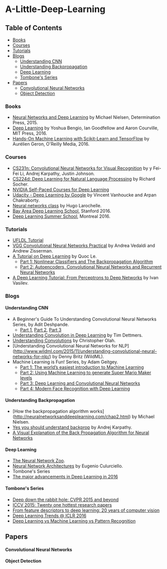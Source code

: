 # A-Little-Deep-Learning

## Table of Contents
- [Books](#books)
- [Courses](#courses)
- [Tutorials](#tutorials)
- [Blogs](#blogs)
  - [Understanding CNN](#understanding-cnn)
  - [Understanding Backpropagation](#understanding-backpropagation)
  - [Deep Learning](#deep-learning)
  - [Tombone's Series](#tombone'sseries)
- [Papers](#papers)
  - [Convolutional Neural Networks](#convolutional-neural-networks)
  - [Object Detection](#object-detection)

### Books

*  [Neural Networks and Deep Learning](http://neuralnetworksanddeeplearning.com/) by Michael Nielsen, Determination Press, 2015.
*  [Deep Learning](http://www.deeplearningbook.org/) by Yoshua Bengio, Ian Goodfellow and Aaron Courville, MIT Press, 2016.
*  [Hands-On Machine Learning with Scikit-Learn and TensorFlow](https://github.com/ageron/handson-ml) by Aurélien Geron, O'Reilly Media, 2016.

### Courses
*  [CS231n: Convolutional Neural Networks for Visual Recognition](http://cs231n.stanford.edu/) by y Fei-Fei Li, Andrej Karpathy, Justin Johnson. 
* [CS224d: Deep Learning for Natural Language Processing](http://cs224d.stanford.edu/) by Richard Socher.
* [NVIDIA Self-Paced Courses for Deep Learning](https://www.nvidia.com/en-us/deep-learning-ai/education/)
* [Udacity - Deep Learning by Google](https://www.udacity.com/course/deep-learning--ud730) by Vincent Vanhoucke and Arpan Chakraborty.
* [Neural networks class](http://info.usherbrooke.ca/hlarochelle/neural_networks/content.html) by Hugo Larochelle.
* [Bay Area Deep Learning School](https://www.bayareadlschool.org/), Stanford 2016.
* [Deep Learning Summer School](http://videolectures.net/deeplearning2016_montreal/), Montreal 2016.

### Tutorials
* [UFLDL Tutorial](http://deeplearning.stanford.edu/tutorial/)
* [VGG Convolutional Neural Networks Practical](https://www.robots.ox.ac.uk/~vgg/practicals/cnn/index.html) by Andrea Vedaldi and Andrew Zisserman.
* [A Tutorial on Deep Learning](http://www.trivedigaurav.com/blog/quoc-les-lectures-on-deep-learning/) by Quoc Le.
  * [Part 1: Nonlinear Classifiers and The Backpropagation Algorithm](http://cs.stanford.edu/~quocle/tutorial1.pdf)
  * [Part 2: Autoencoders, Convolutional Neural Networks and Recurrent Neural Networks](http://cs.stanford.edu/~quocle/tutorial2.pdf)
* [A Deep Learning Tutorial: From Perceptrons to Deep Networks](https://www.toptal.com/machine-learning/an-introduction-to-deep-learning-from-perceptrons-to-deep-networks) by Ivan Vasilev.

### Blogs

#### Understanding CNN
* A Beginner's Guide To Understanding Convolutional Neural Networks Series, by Adit Deshpande.
  * [Part 1](https://adeshpande3.github.io/adeshpande3.github.io/A-Beginner's-Guide-To-Understanding-Convolutional-Neural-Networks/), [Part 2](https://adeshpande3.github.io/adeshpande3.github.io/A-Beginner's-Guide-To-Understanding-Convolutional-Neural-Networks-Part-2/), [Part 3](https://adeshpande3.github.io/adeshpande3.github.io/The-9-Deep-Learning-Papers-You-Need-To-Know-About.html)
* [Understanding Convolution in Deep Learning](http://timdettmers.com/2015/03/26/convolution-deep-learning/) by Tim Dettmers.
* [Understanding Convolutions](http://colah.github.io/posts/2014-07-Understanding-Convolutions/) by Christopher Olah.
* [Understanding Convolutional Neural Networks for NLP] (http://www.wildml.com/2015/11/understanding-convolutional-neural-networks-for-nlp/) by Denny Britz (WildML).
* Machine Learning is Fun! Series, by Adam Geitgey.
  * [Part 1: The world’s easiest introduction to Machine Learning](https://medium.com/@ageitgey/machine-learning-is-fun-80ea3ec3c471)
  * [Part 2: Using Machine Learning to generate Super Mario Maker levels](https://medium.com/@ageitgey/machine-learning-is-fun-part-2-a26a10b68df3)
  * [Part 3: Deep Learning and Convolutional Neural Networks](https://medium.com/@ageitgey/machine-learning-is-fun-part-3-deep-learning-and-convolutional-neural-networks-f40359318721)
  * [Part 4: Modern Face Recognition with Deep Learning](https://medium.com/@ageitgey/machine-learning-is-fun-part-4-modern-face-recognition-with-deep-learning-c3cffc121d78)
  
#### Understanding Backpropagation
* [How the backpropagation algorithm works] (http://neuralnetworksanddeeplearning.com/chap2.html) by Michael Nielsen.
* [Yes you should understand backprop](https://medium.com/@karpathy/yes-you-should-understand-backprop-e2f06eab496b#.hkbx92e9f) by Andrej Karpathy.
* [A Visual Explanation of the Back Propagation Algorithm for Neural Networks](http://www.kdnuggets.com/2016/06/visual-explanation-backpropagation-algorithm-neural-networks.html)
  
#### Deep Learning
* [The Neural Network Zoo](http://www.asimovinstitute.org/neural-network-zoo/).
* [Neural Network Architectures](https://culurciello.github.io/tech/2016/06/04/nets.html) by Eugenio Culurciello.
* Tombone's Series
* [The major advancements in Deep Learning in 2016](https://tryolabs.com/blog/2016/12/06/major-advancements-deep-learning-2016/)

#### Tombone's Series
* [Deep down the rabbit hole: CVPR 2015 and beyond](http://www.computervisionblog.com/2015/06/deep-down-rabbit-hole-cvpr-2015-and.html)
* [ICCV 2015: Twenty one hottest research papers](http://www.computervisionblog.com/2015/12/iccv-2015-twenty-one-hottest-research.html)
* [From feature descriptors to deep learning: 20 years of computer vision](http://www.computervisionblog.com/2015/06/deep-down-rabbit-hole-cvpr-2015-and.html)
* [Deep Learning Trends @ ICLR 2016](http://www.computervisionblog.com/2016/06/deep-learning-trends-iclr-2016.html)
* [Deep Learning vs Machine Learning vs Pattern Recognition](http://www.computervisionblog.com/2015/03/deep-learning-vs-machine-learning-vs.html)

#### 

## Papers

#### Convolutional Neural Networks

#### Object Detection


